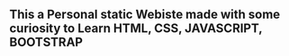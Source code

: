 ## This a Personal static Webiste made with some curiosity to Learn HTML, CSS, JAVASCRIPT, BOOTSTRAP
